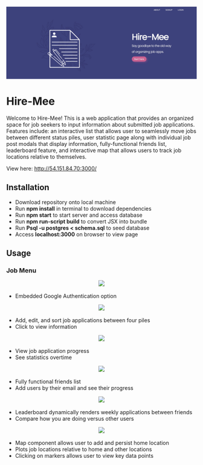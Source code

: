 <p align="center"><img src="demo.jpg"/></p>

# Hire-Mee

Welcome to Hire-Mee! This is a web application that provides an organized space for job seekers to input information about submitted job applications. Features include: an interactive list that allows user to seamlessly move jobs between different status piles, user statistic page along with individual job post modals that display information, fully-functional friends list, leaderboard feature, and interactive map that allows users to track job locations relative to themselves.

View here: http://54.151.84.70:3000/

## Installation

- Download repository onto local machine
- Run <b>npm install</b> in terminal to download dependencies
- Run <b>npm start</b> to start server and access database
- Run <b>npm run-script build</b> to convert JSX into bundle
- Run <b>Psql -u postgres < schema.sql</b> to seed database
- Access <b>localhost:3000</b> on browser to view page

## Usage

<h3>Job Menu</h3>

<p align="center"><img src="https://i.imgur.com/qMvIrFw.gif"/><p>
  
- Embedded Google Authentication option

<p align="center"><img src="https://i.imgur.com/gFNdO6e.gif"/><p>
  
- Add, edit, and sort job applications between four piles
- Click to view information

<p align="center"><img src="https://i.imgur.com/CrddZ7n.gif"/><p>
  
- View job application progress
- See statistics overtime

<p align="center"><img src=https://i.imgur.com/y7MSLak.gif"/><p>
  
- Fully functional friends list
- Add users by their email and see their progress

<p align="center"><img src=https://i.imgur.com/gp2aXKP.gif"/><p>
  
- Leaderboard dynamically renders weekly applications between friends
- Compare how you are doing versus other users

<p align="center"><img src=https://i.imgur.com/52iCxvi.gif"/><p>
  
- Map component allows user to add and persist home location
- Plots job locations relative to home and other locations
- Clicking on markers allows user to view key data points
